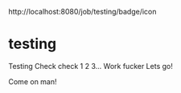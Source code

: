 http://localhost:8080/job/testing/badge/icon
# testing
Testing 
Check check 1 2 3...
Work fucker
Lets go! 

Come on man!
